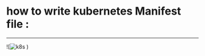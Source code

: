 # how to write kubernetes Manifest file  :
*************************************
![![k8s](https://github.com/user-attachments/assets/1df4f61f-025e-4222-944c-f3d0922d274f)
)
